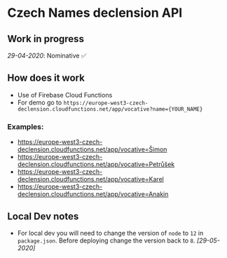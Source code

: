 # Czech Names declension API

## Work in progress
*29-04-2020*: Nominative :white_check_mark:

## How does it work

- Use of Firebase Cloud Functions
- For demo go to `https://europe-west3-czech-declension.cloudfunctions.net/app/vocative?name={YOUR_NAME}`

### Examples: 
- https://europe-west3-czech-declension.cloudfunctions.net/app/vocative=Šimon
- https://europe-west3-czech-declension.cloudfunctions.net/app/vocative=Petrůšek
- https://europe-west3-czech-declension.cloudfunctions.net/app/vocative=Karel
- https://europe-west3-czech-declension.cloudfunctions.net/app/vocative=Anakin

## Local Dev notes
- For local dev you will need to change the version of `node` to `12` in `package.json`. Before deploying change the version back to `8`. *[29-05-2020]*
